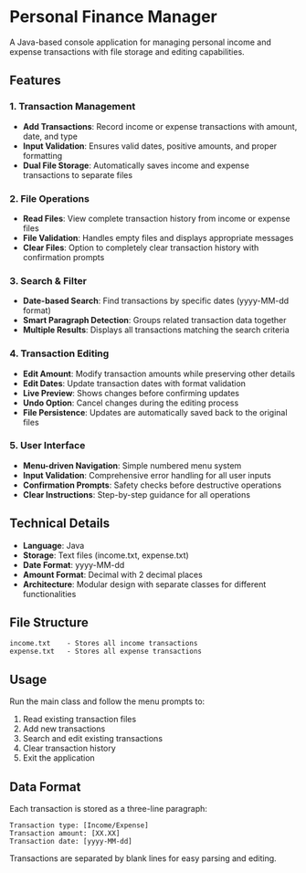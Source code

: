 # Personal Finance Manager

A Java-based console application for managing personal income and expense transactions with file storage and editing capabilities.

## Features

### 1. Transaction Management
- **Add Transactions**: Record income or expense transactions with amount, date, and type
- **Input Validation**: Ensures valid dates, positive amounts, and proper formatting
- **Dual File Storage**: Automatically saves income and expense transactions to separate files

### 2. File Operations
- **Read Files**: View complete transaction history from income or expense files
- **File Validation**: Handles empty files and displays appropriate messages
- **Clear Files**: Option to completely clear transaction history with confirmation prompts

### 3. Search & Filter
- **Date-based Search**: Find transactions by specific dates (yyyy-MM-dd format)
- **Smart Paragraph Detection**: Groups related transaction data together
- **Multiple Results**: Displays all transactions matching the search criteria

### 4. Transaction Editing
- **Edit Amount**: Modify transaction amounts while preserving other details
- **Edit Dates**: Update transaction dates with format validation
- **Live Preview**: Shows changes before confirming updates
- **Undo Option**: Cancel changes during the editing process
- **File Persistence**: Updates are automatically saved back to the original files

### 5. User Interface
- **Menu-driven Navigation**: Simple numbered menu system
- **Input Validation**: Comprehensive error handling for all user inputs
- **Confirmation Prompts**: Safety checks before destructive operations
- **Clear Instructions**: Step-by-step guidance for all operations

## Technical Details

- **Language**: Java
- **Storage**: Text files (income.txt, expense.txt)
- **Date Format**: yyyy-MM-dd
- **Amount Format**: Decimal with 2 decimal places
- **Architecture**: Modular design with separate classes for different functionalities

## File Structure
```
income.txt    - Stores all income transactions
expense.txt   - Stores all expense transactions
```

## Usage
Run the main class and follow the menu prompts to:
1. Read existing transaction files
2. Add new transactions
3. Search and edit existing transactions
4. Clear transaction history
5. Exit the application

## Data Format
Each transaction is stored as a three-line paragraph:
```
Transaction type: [Income/Expense]
Transaction amount: [XX.XX]
Transaction date: [yyyy-MM-dd]
```

Transactions are separated by blank lines for easy parsing and editing.